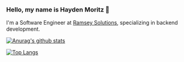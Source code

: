 ### Hello, my name is Hayden Moritz 👋
I'm a Software Engineer at [Ramsey Solutions](https://www.ramseyinhouse.com/), specializing in backend development.

[![Anurag's github stats](https://github-readme-stats.vercel.app/api?username=MoritzHayden&theme=chartreuse-dark&show_icons=true)](https://github.com/anuraghazra/github-readme-stats)

[![Top Langs](https://github-readme-stats.vercel.app/api/top-langs/?username=MoritzHayden&layout=compact&theme=chartreuse-dark&hide=coffeescript)](https://github.com/anuraghazra/github-readme-stats)


<!--
- 🔭 I’m currently working on ...
- 🌱 I’m currently learning ...
- 👯 I’m looking to collaborate on ...
- 🤔 I’m looking for help with ...
- 💬 Ask me about ...
- 📫 How to reach me: ...
- 😄 Pronouns: ...
- ⚡ Fun fact: ...
-->
